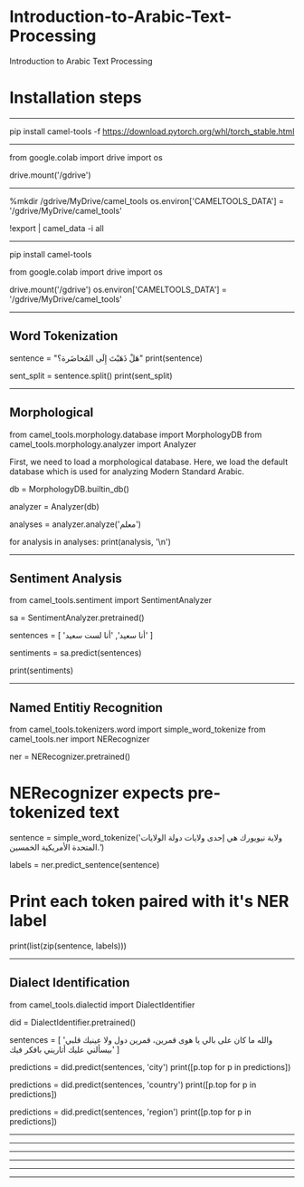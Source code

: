 # Introduction-to-Arabic-Text-Processing
Introduction to Arabic Text Processing
# Installation steps
*************************************************************************************
pip install camel-tools -f https://download.pytorch.org/whl/torch_stable.html
*************************************************************************************
from google.colab import drive
import os

drive.mount('/gdrive')
*************************************************************************************
%mkdir /gdrive/MyDrive/camel_tools
os.environ['CAMELTOOLS_DATA'] = '/gdrive/MyDrive/camel_tools'

!export | camel_data -i all
*************************************************************************************
pip install camel-tools

from google.colab import drive
import os

drive.mount('/gdrive')
os.environ['CAMELTOOLS_DATA'] = '/gdrive/MyDrive/camel_tools'
*************************************************************************************
## Word Tokenization
sentence = "هَلْ ذَهَبْتَ إِلَى المُحاضَرة؟"
print(sentence)

sent_split = sentence.split()
print(sent_split)
*************************************************************************************
## Morphological
from camel_tools.morphology.database import MorphologyDB
from camel_tools.morphology.analyzer import Analyzer

First, we need to load a morphological database.
Here, we load the default database which is used for analyzing
Modern Standard Arabic. 

db = MorphologyDB.builtin_db()

analyzer = Analyzer(db)

analyses = analyzer.analyze('معلم')

for analysis in analyses:
    print(analysis, '\n')
*************************************************************************************
## Sentiment Analysis
from camel_tools.sentiment import SentimentAnalyzer

sa = SentimentAnalyzer.pretrained()

sentences = [
    'أنا سعيد',
    'أنا لست سعيد'
]

sentiments = sa.predict(sentences)

print(sentiments)
*************************************************************************************
## Named Entitiy Recognition
from camel_tools.tokenizers.word import simple_word_tokenize
from camel_tools.ner import NERecognizer

ner = NERecognizer.pretrained()

# NERecognizer expects pre-tokenized text
sentence = simple_word_tokenize('ولاية نيويورك هي إحدى ولايات دولة الولايات المتحدة الأمريكية الخمسين.')

labels = ner.predict_sentence(sentence)

# Print each token paired with it's NER label
print(list(zip(sentence, labels)))
*************************************************************************************
## Dialect Identification
from camel_tools.dialectid import DialectIdentifier

did = DialectIdentifier.pretrained()

sentences = [
'والله ما كان على بالي يا هوى
قمرين، قمرين دول ولا عينيك
قلبي بيسألني عليك
أتاريني بافكر فيك'
]

predictions = did.predict(sentences, 'city')
print([p.top for p in predictions])

predictions = did.predict(sentences, 'country')
print([p.top for p in predictions])

predictions = did.predict(sentences, 'region')
print([p.top for p in predictions])
*************************************************************************************
*************************************************************************************
*************************************************************************************
*************************************************************************************
*************************************************************************************
*************************************************************************************
